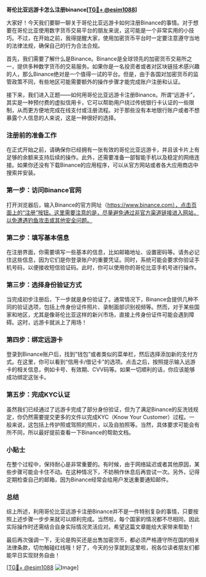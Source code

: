 **哥伦比亚远游卡怎么注册binance[[TG💪+ @esim1088](https://t.me/s/esim1088)]**

大家好！今天我们要聊一聊关于哥伦比亚远游卡如何注册Binance的事情。对于想要在哥伦比亚使用数字货币交易平台的朋友来说，这可能是一个非常实用的小技巧。不过，在开始之前，我得提醒大家，使用加密货币平台时一定要注意遵守当地的法律法规，确保自己的行为合法合规。

首先，我们需要了解什么是Binance。Binance是全球领先的加密货币交易所之一，提供多种数字货币的交易服务。如果你是一名投资者或者对区块链技术感兴趣的人，那么Binance绝对是一个值得一试的平台。但是，由于各国对加密货币的监管政策不同，有些地区可能需要额外的操作步骤才能完成账户注册和认证。

接下来，我们进入正题——如何用哥伦比亚远游卡注册Binance。所谓“远游卡”，其实是一种预付费的虚拟信用卡，它可以帮助用户绕过传统银行卡认证的一些限制，从而更方便地完成在线支付或注册流程。对于那些没有本地银行账户或者不想暴露个人信息的人来说，这是一种很好的选择。

### 注册前的准备工作

在正式开始之前，请确保你已经拥有一张有效的哥伦比亚远游卡，并且该卡片上有足够的余额来支持后续的操作。此外，还需要准备一部智能手机以及稳定的网络连接。如果你还没有下载Binance的应用程序，可以从官方网站或者各大应用商店中搜索并安装。

### 第一步：访问Binance官网

打开浏览器后，输入Binance的官方网址（https://www.binance.com），点击页面上的“注册”按钮。这里需要注意的是，尽量避免通过非官方渠道链接进入网站，以免遭遇钓鱼攻击或其他安全问题。

### 第二步：填写基本信息

在注册界面，你需要填写一些基本的信息，比如邮箱地址、设置密码等。请务必记住这些信息，因为它们是你登录账户的重要凭证。同时，系统可能会要求你验证手机号码，以便接收短信验证码。此时，你可以使用你的哥伦比亚手机号进行操作。

### 第三步：选择身份验证方式

当完成初步注册后，下一步就是身份验证了。通常情况下，Binance会提供几种不同的验证选项，包括上传身份证件照片、录制面部识别视频等。然而，对于某些国家和地区，尤其是像哥伦比亚这样的新兴市场，直接上传身份证件可能会遇到障碍。这时，远游卡就派上了用场！

### 第四步：绑定远游卡

登录到Binance账户后，找到“钱包”或者类似的菜单栏，然后选择添加新的支付方式。在这里，你可以看到“信用卡/借记卡”的选项。点击之后，按照提示输入远游卡的相关信息，例如卡号、有效期、CVV码等。如果一切顺利的话，你应该能够成功绑定这张卡。

### 第五步：完成KYC认证

虽然我们已经通过了远游卡完成了部分身份验证，但为了满足Binance的反洗钱规定，你仍然需要提交更多的文件以完成KYC（Know Your Customer）过程。一般来说，这包括上传护照或驾照的照片，以及自拍照等。当然，具体要求可能会有所不同，所以最好提前查看一下Binance的帮助文档。

### 小贴士

在整个过程中，保持耐心是非常重要的。有时候，由于网络延迟或者其他原因，某些步骤可能会卡住不动。在这种情况下，不妨稍作休息后再尝试一次。另外，记得定期检查自己的邮箱，因为Binance经常会给用户发送重要通知邮件。

### 总结

综上所述，利用哥伦比亚远游卡注册Binance并不是一件特别复杂的事情，只要按照上述步骤一步步来就可以顺利完成。当然啦，每个国家的情况都不尽相同，因此实际操作时还需结合自身实际情况灵活应对。希望这篇文章能给大家带来帮助！

最后再次强调一下，无论是购买还是出售加密货币，都必须严格遵守所在国的相关法律条款，切勿触碰红线哦！好了，今天的分享就到这里啦，祝各位读者朋友们都能早日实现财务自由！

[[TG💪+ @esim1088](https://t.me/s/esim1088) ![Image](https://i.postimg.cc/4NQfJmqS/Snipaste-2025-05-13-00-14-12.png)]